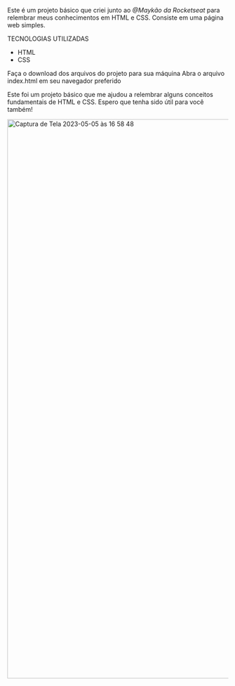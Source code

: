 Este é um projeto básico que criei junto ao *@Maykão da Rocketseat*  para relembrar meus conhecimentos em HTML e CSS. Consiste em uma página web simples.

TECNOLOGIAS UTILIZADAS

- HTML
- CSS

Faça o download dos arquivos do projeto para sua máquina
Abra o arquivo index.html em seu navegador preferido

Este foi um projeto básico que me ajudou a relembrar alguns conceitos fundamentais de HTML e CSS. Espero que tenha sido útil para você também!

<img width="1273" alt="Captura de Tela 2023-05-05 às 16 58 48" src="https://user-images.githubusercontent.com/33062949/236557600-75eafe6c-7e05-4e7c-ba2d-28c412e6db34.png">
